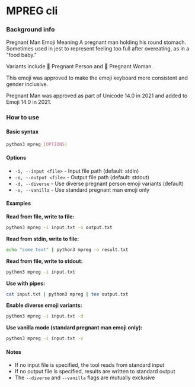 # MPREG cli

### Background info
Pregnant Man Emoji Meaning
A pregnant man holding his round stomach. Sometimes used in jest to represent feeling too full after overeating, as in a "food baby."

Variants include 🫄 Pregnant Person and 🫃 Pregnant Woman.

This emoji was approved to make the emoji keyboard more consistent and gender inclusive.

Pregnant Man was approved as part of Unicode 14.0 in 2021 and added to Emoji 14.0 in 2021.

### How to use

#### Basic syntax
```bash
python3 mpreg [OPTIONS]
```

#### Options
- `-i, --input <file>` - Input file path (default: stdin)
- `-o, --output <file>` - Output file path (default: stdout)
- `-d, --diverse` - Use diverse pregnant person emoji variants (default)
- `-v, --vanilla` - Use standard pregnant man emoji only

#### Examples

**Read from file, write to file:**
```bash
python3 mpreg -i input.txt -o output.txt
```

**Read from stdin, write to file:**
```bash
echo "some text" | python3 mpreg -o result.txt
```

**Read from file, write to stdout:**
```bash
python3 mpreg -i input.txt
```

**Use with pipes:**
```bash
cat input.txt | python3 mpreg | tee output.txt
```

**Enable diverse emoji variants:**
```bash
python3 mpreg -i input.txt -d
```

**Use vanilla mode (standard pregnant man emoji only):**
```bash
python3 mpreg -i input.txt -v
```

#### Notes
- If no input file is specified, the tool reads from standard input
- If no output file is specified, results are written to standard output
- The `--diverse` and `--vanilla` flags are mutually exclusive
